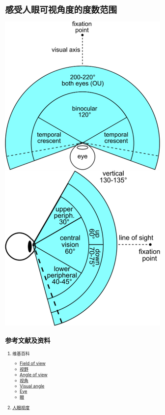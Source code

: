 # 感受人眼可视角度的度数范围

![](/images/用双目视觉传感器模仿人眼获取环境点云/感受人眼可视角度的度数范围/FOV_both_eyes.svg)
![](/images/用双目视觉传感器模仿人眼获取环境点云/感受人眼可视角度的度数范围/Vertical_FOV.svg)

## 参考文献及资料

1. 维基百科
	- [Field of view](https://en.wikipedia.org/wiki/Field_of_view) 
	- [视野](https://zh.wikipedia.org/wiki/%E8%A6%96%E9%87%8E) 
	- [Angle of view](https://en.wikipedia.org/wiki/Angle_of_view) 
	- [视角](https://zh.wikipedia.org/wiki/%E8%A6%96%E8%A7%92) 
	- [Visual angle](https://en.wikipedia.org/wiki/Visual_angle) 
	- [Eye](https://en.wikipedia.org/wiki/Eye) 
	- [眼](https://zh.wikipedia.org/wiki/%E7%9C%BC) 

2. [人眼视度](https://baike.baidu.com/item/%E4%BA%BA%E7%9C%BC%E8%A7%86%E5%BA%A6/5997035) 
